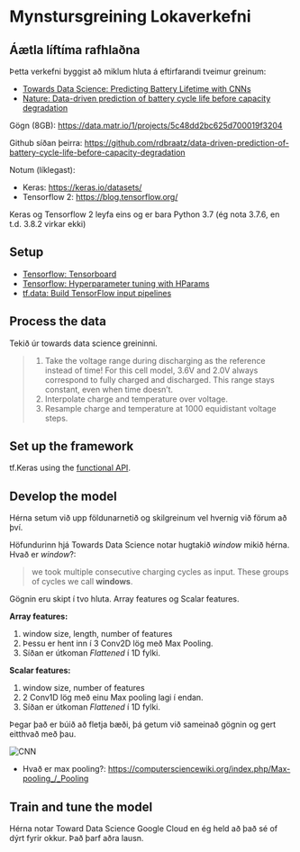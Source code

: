 # Mynstursgreining Lokaverkefni

## Áætla líftíma rafhlaðna

Þetta verkefni byggist að miklum hluta á eftirfarandi tveimur greinum: 

- [Towards Data Science: Predicting Battery Lifetime with CNNs](https://towardsdatascience.com/predicting-battery-lifetime-with-cnns-c5e1faeecc8f) 
- [Nature: Data-driven prediction of battery cycle life before capacity degradation](https://www.nature.com/articles/s41560-019-0356-8) 



Gögn (8GB): https://data.matr.io/1/projects/5c48dd2bc625d700019f3204

Github síðan þeirra: https://github.com/rdbraatz/data-driven-prediction-of-battery-cycle-life-before-capacity-degradation

Notum (líklegast):

* Keras: https://keras.io/datasets/
* Tensorflow 2: https://blog.tensorflow.org/

Keras og Tensorflow 2 leyfa eins og er bara Python 3.7 (ég nota 3.7.6, en t.d. 3.8.2 virkar ekki)

## Setup
 - [Tensorflow: Tensorboard](https://www.tensorflow.org/tensorboard) 
 - [Tensorflow: Hyperparameter tuning with HParams](https://www.tensorflow.org/tensorboard/hyperparameter_tuning_with_hparams) 
 - [tf.data: Build TensorFlow input pipelines](https://www.tensorflow.org/guide/data) 
 
 
## Process the data
Tekið úr towards data science greininni.
> 1. Take the voltage range during discharging as the reference instead of time!
> For this cell model, 3.6V and 2.0V always correspond to fully charged and discharged. This range stays constant, even when time doesn’t.
> 2. Interpolate charge and temperature over voltage.
> 3. Resample charge and temperature at 1000 equidistant voltage steps.

## Set up the framework
tf.Keras using the [functional API](https://www.tensorflow.org/guide/keras/functional). 



## Develop the model
Hérna setum við upp földunarnetið og skilgreinum vel hvernig við förum að því.

Höfundurinn hjá Towards Data Science notar hugtakið *window* mikið hérna. Hvað er *window*?:
> we took multiple consecutive charging cycles as input. These groups of cycles we call **windows**.

Gögnin eru skipt í tvo hluta. Array features og Scalar features.

**Array features:**
1. window size, length, number of features
2. Þessu er hent inn í 3 Conv2D lög með Max Pooling.
3. Síðan er útkoman *Flattened* í 1D fylki.

**Scalar features:**
1. window size, number of features
2. 2 Conv1D lög með einu Max pooling lagi í endan.
3. Síðan er útkoman *Flattened* í 1D fylki.

Þegar það er búið að fletja bæði, þá getum við sameinað gögnin og gert eitthvað með þau.

![CNN](https://miro.medium.com/max/1250/0*MY2QgQAqk9oHaCNM)

* Hvað er max pooling?: https://computersciencewiki.org/index.php/Max-pooling_/_Pooling

## Train and tune the model

Hérna notar Toward Data Science Google Cloud en ég held að það sé of dýrt fyrir okkur. Það þarf aðra lausn.
